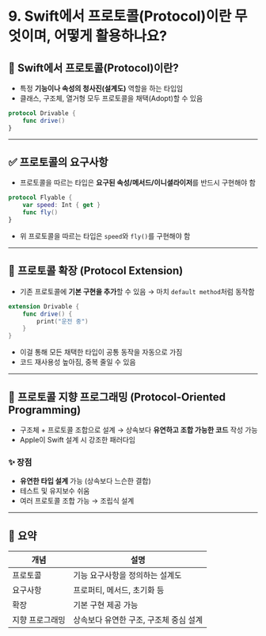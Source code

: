 #  9. Swift에서 프로토콜(Protocol)이란 무엇이며, 어떻게 활용하나요?

## 📌 Swift에서 프로토콜(Protocol)이란?

* 특정 **기능이나 속성의 청사진(설계도)** 역할을 하는 타입임
* 클래스, 구조체, 열거형 모두 프로토콜을 채택(Adopt)할 수 있음

```swift
protocol Drivable {
    func drive()
}
```

---

## ✅ 프로토콜의 요구사항

* 프로토콜을 따르는 타입은 **요구된 속성/메서드/이니셜라이저**를 반드시 구현해야 함

```swift
protocol Flyable {
    var speed: Int { get }
    func fly()
}
```

* 위 프로토콜을 따르는 타입은 `speed`와 `fly()`를 구현해야 함

---

## 🧩 프로토콜 확장 (Protocol Extension)

* 기존 프로토콜에 **기본 구현을 추가**할 수 있음 → 마치 `default method`처럼 동작함

```swift
extension Drivable {
    func drive() {
        print("운전 중")
    }
}
```

* 이걸 통해 모든 채택한 타입이 공통 동작을 자동으로 가짐
* 코드 재사용성 높아짐, 중복 줄일 수 있음

---

## 🧠 프로토콜 지향 프로그래밍 (Protocol-Oriented Programming)

* 구조체 + 프로토콜 조합으로 설계 → 상속보다 **유연하고 조합 가능한 코드** 작성 가능
* Apple이 Swift 설계 시 강조한 패러다임

### ✨ 장점

* **유연한 타입 설계** 가능 (상속보다 느슨한 결합)
* 테스트 및 유지보수 쉬움
* 여러 프로토콜 조합 가능 → 조립식 설계

---

## 📝 요약

| 개념       | 설명                     |
| -------- | ---------------------- |
| 프로토콜     | 기능 요구사항을 정의하는 설계도      |
| 요구사항     | 프로퍼티, 메서드, 초기화 등       |
| 확장       | 기본 구현 제공 가능            |
| 지향 프로그래밍 | 상속보다 유연한 구조, 구조체 중심 설계 |
